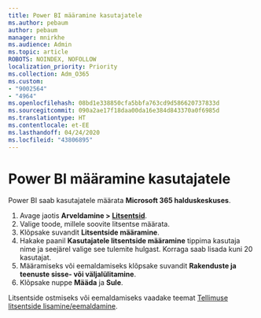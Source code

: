 ```yaml
---
title: Power BI määramine kasutajatele
ms.author: pebaum
author: pebaum
manager: mnirkhe
ms.audience: Admin
ms.topic: article
ROBOTS: NOINDEX, NOFOLLOW
localization_priority: Priority
ms.collection: Adm_O365
ms.custom:
- "9002564"
- "4964"
ms.openlocfilehash: 08bd1e338850cfa5bbfa763cd9d586620737833d
ms.sourcegitcommit: 090a2ae17f18daa00da16e384d843370a0f6985d
ms.translationtype: HT
ms.contentlocale: et-EE
ms.lasthandoff: 04/24/2020
ms.locfileid: "43806895"
---
```

# <a name="assign-power-bi-to-users"></a>Power BI määramine kasutajatele

Power BI saab kasutajatele määrata **Microsoft 365 halduskeskuses**.  

1. Avage jaotis **Arveldamine > [Litsentsid](https://go.microsoft.com/fwlink/p/?linkid=842264)**.
2. Valige toode, millele soovite litsentse määrata.
3. Klõpsake suvandit **Litsentside määramine**.
4. Hakake paanil **Kasutajatele litsentside määramine** tippima kasutaja nime ja seejärel valige see tulemite hulgast. Korraga saab lisada kuni 20 kasutajat.
5. Määramiseks või eemaldamiseks klõpsake suvandit **Rakenduste ja teenuste sisse- või väljalülitamine**.
6. Klõpsake nuppe **Määda** ja **Sule**.

Litsentside ostmiseks või eemaldamiseks vaadake teemat [Tellimuse litsentside lisamine/eemaldamine](https://docs.microsoft.com/microsoft-365/commerce/licenses/buy-licenses?view=o365-worldwide#add-or-remove-licenses-for-your-business-subscription).
